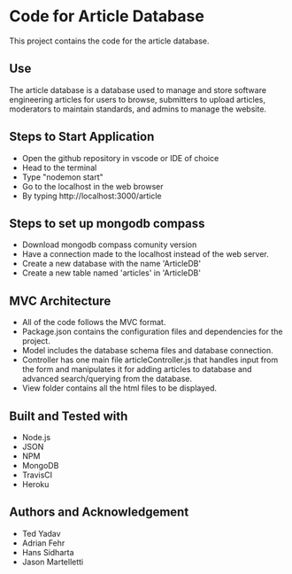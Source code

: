 # Code for Article Database
This project contains the code for the article database.
## Use
The article database is a database used to manage and store software engineering articles for users to browse, submitters to upload articles, moderators to maintain standards, and admins to manage the website.
## Steps to Start Application
* Open the github repository in vscode or IDE of choice
* Head to the terminal
* Type "nodemon start"
* Go to the localhost in the web browser
* By typing http://localhost:3000/article
## Steps to set up mongodb compass
* Download mongodb compass comunity version
* Have a connection made to the localhost instead of the web server.
* Create a new database with the name 'ArticleDB'
* Create a new table named 'articles' in 'ArticleDB'
## MVC Architecture
* All of the code follows the MVC format.
* Package.json contains the configuration files and dependencies for the project.
* Model includes the database schema files and database connection.
* Controller has one main file articleController.js that handles input from the form and manipulates it for adding articles to database and advanced search/querying from the database.
* View folder contains all the html files to be displayed.
## Built and Tested with
* Node.js
* JSON
* NPM
* MongoDB
* TravisCI
* Heroku
## Authors and Acknowledgement
* Ted Yadav
* Adrian Fehr
* Hans Sidharta
* Jason Martelletti
